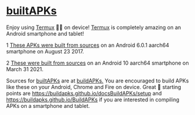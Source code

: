 <link rel="prerender" href="https://sdrausty.github.io/builtAPKs/">

# [builtAPKs](https://github.com/sdrausty/builtAPKs)

Enjoy using [Termux](https://github.com/termux/) 💪🙂 on device! [Termux](https://github.com/termux/) is completely amazing on an Android smartphone and tablet! 

1 [These APKs were built from sources](./builtAPKs2017) on an Android 6.0.1 aarch64 smartphone on August 23 2017.

2 [These were built from sources](./builtAPKs2021) on an Android 10 aarch64 smartphone on March 31 2021.

Sources for [builtAPKs](https://github.com/sdrausty/builtAPKs) are at [buildAPKs.](https://buildapks.github.io/buildAPKs/) You are encouraged to build APKs like these on your Android, Chrome and Fire on device. Great 🌟 starting points are https://buildapks.github.io/docsBuildAPKs/setup and https://buildapks.github.io/BuildAPKs if you are interested in compiling APKs on a smartphone and tablet. 
